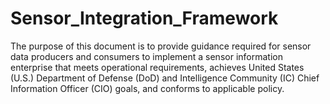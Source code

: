 # Sensor_Integration_Framework
The purpose of this document is to provide guidance required for sensor data producers and consumers to implement a sensor information enterprise that meets operational requirements, achieves United States (U.S.) Department of Defense (DoD) and Intelligence Community (IC) Chief Information Officer (CIO) goals, and conforms to applicable policy.
